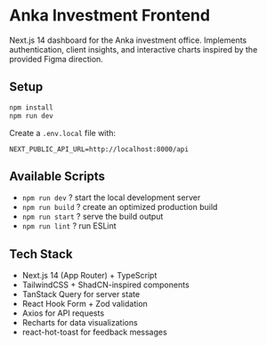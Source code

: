 # Anka Investment Frontend

Next.js 14 dashboard for the Anka investment office. Implements authentication, client insights, and interactive charts inspired by the provided Figma direction.

## Setup

```bash
npm install
npm run dev
```

Create a `.env.local` file with:

```
NEXT_PUBLIC_API_URL=http://localhost:8000/api
```

## Available Scripts

- `npm run dev` ? start the local development server
- `npm run build` ? create an optimized production build
- `npm run start` ? serve the build output
- `npm run lint` ? run ESLint

## Tech Stack

- Next.js 14 (App Router) + TypeScript
- TailwindCSS + ShadCN-inspired components
- TanStack Query for server state
- React Hook Form + Zod validation
- Axios for API requests
- Recharts for data visualizations
- react-hot-toast for feedback messages
